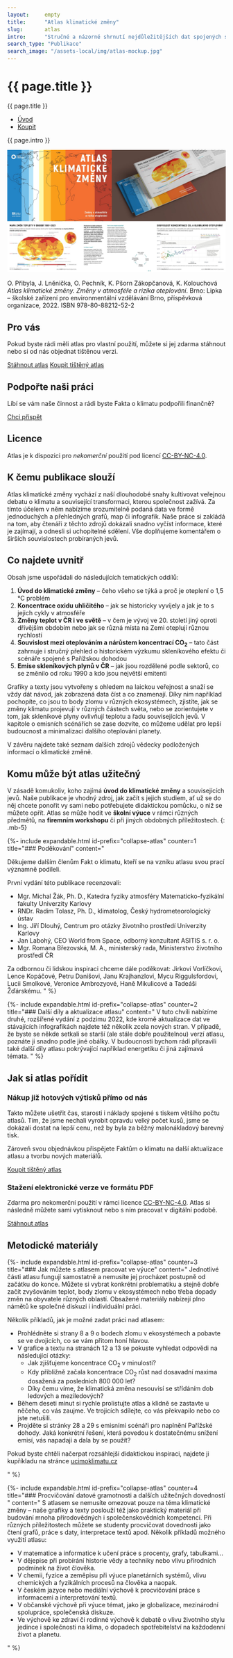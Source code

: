 ```yaml
---
layout:     empty
title:      "Atlas klimatické změny"
slug:       atlas
intro:      "Stručné a názorné shrnutí nejdůležitějších dat spojených s klimatickou změnou, které laikům umožní pochopit základní souvislosti. Funguje jako samostatná publikace pro zájemce z řad veřejnosti i coby didaktická pomůcka pro lektory a učitele. Jako podklad posloužily naše infografiky, které jsme doplnili vysvětlujícími texty."
search_type: "Publikace"
search_image: "/assets-local/img/atlas-mockup.jpg"
---
```


<div id="{{ site.data.lang.navigation.first-id }}" class="section pb-0">
    <div class="container between-navbars">
        <h1>{{ page.title }}</h1>
    </div>
</div>
<div id="secondary-navbar" class="section">
    <div class="container page-title">{{ page.title }}</div>
    <ul class="container">
        <li><a class="home" href="#{{ site.data.lang.navigation.first-id }}">Úvod</a></li>
        <li><a href="/atlas-obchod">Koupit</a></li>
    </ul>
  </div>
<div class="section pt-0"><div class="container">
<div class="row">
    <div class="col-md-12 col-lg-10">
        <p class="lead py-4">{{ page.intro }}</p>
        <img src="/assets-local/img/atlas-preview.jpg" class="img-fluid mb-1" alt="Alas klimatické změny">
        <p>O. Přibyla, J. Lněnička, O. Pechník, K. Pšorn Zákopčanová, K. Kolouchová <em>Atlas klimatické změny. Změny v atmosféře a rizika oteplování</em>. Brno: Lipka – školské zařízení pro environmentální vzdělávání Brno, příspěvková organizace, 2022. ISBN 978-80-88212-52-2</p>
    </div>
    <div class="col-md-12 col-lg-3 mt-5">
        <h2>Pro vás</h2>
        <p>Pokud byste rádi měli atlas pro vlastní použití, můžete si jej zdarma stáhnout nebo si od nás objednat tištěnou verzi.</p>
        <a href="/assets-local/files/atlas-klimaticke-zmeny.pdf" target="_blank" class="btn btn-secondary"><i class="fas fa-fw fa-file-download"></i> Stáhnout atlas</a>
        <a href="/atlas-obchod" class="btn btn-primary"><i class="fas fa-fw fa-atlas"></i> Koupit tištěný atlas</a>
        <h2>Podpořte naši práci</h2>
        <p>Líbí se vám naše činnost a rádi byste Fakta o klimatu podpořili finančně?</p>
        <a href="{{ site.fundraising }}" class="btn btn-primary"><i class="fas fa-fw fa-heart"></i> Chci přispět</a>
        <h2>Licence</h2>
        <p>Atlas je k dispozici pro <em>nekomerční</em> použití pod licencí <a href="https://creativecommons.org/licenses/by-nc/4.0/deed.cs" title="Uveďte původ-Neužívejte komerčně 4.0 Mezinárodní" rel="license">CC-BY-NC-4.0</a>.</p>
    </div>
</div>
</div></div>

<div class="section"><div class="container">
<div class="row"><div class="col-12 col-lg-10" markdown="1">

## K čemu publikace slouží

Atlas klimatické změny vychází z naší dlouhodobé snahy kultivovat veřejnou debatu o klimatu a související transformaci, kterou společnost zažívá. Za tímto účelem v něm nabízíme srozumitelně podaná data ve formě jednoduchých a přehledných grafů, map či infografik.
Naše práce si zakládá na tom, aby čtenáři z těchto zdrojů dokázali snadno vyčíst informace, které je zajímají, a odnesli si uchopitelné sdělení. Vše doplňujeme komentářem o širších souvislostech probíraných jevů.

## Co najdete uvnitř

Obsah jsme uspořádali do následujících tematických oddílů:

1. **Úvod do klimatické změny** – čeho všeho se týká a proč je oteplení o 1,5 °C problém
2. **Koncentrace oxidu uhličitého** – jak se historicky vyvíjely a jak je to s jejich cykly v atmosféře
3. **Změny teplot v ČR i ve světě** – v čem je vývoj ve 20. století jiný oproti dřívějším obdobím nebo jak se různá místa na Zemi oteplují různou rychlostí
4. **Souvislost mezi oteplováním a nárůstem koncentrací CO<sub>2</sub>** – tato část zahrnuje i stručný přehled o historickém výzkumu skleníkového efektu či scénáře spojené s Pařížskou dohodou
5. **Emise skleníkových plynů v ČR** – jak jsou rozdělené podle sektorů, co se změnilo od roku 1990 a kdo jsou největší emitenti

Grafiky a texty jsou vytvořeny s  ohledem na laickou veřejnost a snaží se vždy dát návod, jak zobrazená data číst a co znamenají. Díky nim například pochopíte, co jsou to body zlomu v různých ekosystémech, zjistíte, jak se změny klimatu projevují v různých částech světa, nebo se zorientujete v tom, jak skleníkové plyny ovlivňují teplotu a řadu souvisejících jevů. V kapitole o emisních scénářích se zase dozvíte, co můžeme udělat pro lepší budoucnost a minimalizaci dalšího oteplování planety.

V závěru najdete také seznam dalších zdrojů vědecky podložených informací o klimatické změně.

## Komu může být atlas užitečný

V zásadě komukoliv, koho zajímá **úvod do klimatické změny** a souvisejících jevů.  Naše publikace je vhodný zdroj, jak začít s jejich studiem, ať už se do něj chcete ponořit vy sami nebo potřebujete didaktickou pomůcku, o niž se můžete opřít.
Atlas se může hodit ve **školní výuce** v rámci různých předmětů, na **firemním workshopu** či při jiných obdobných příležitostech.
{: .mb-5}

{%- include expandable.html id-prefix="collapse-atlas" counter=1 title="### Poděkování"
content="

Děkujeme dalším členům Fakt o klimatu, kteří se na vzniku atlasu svou prací významně podíleli.

První vydání této publikace recenzovali:

* Mgr. Michal Žák, Ph. D., Katedra fyziky atmosféry Matematicko-fyzikální fakulty Univerzity Karlovy
* RNDr. Radim Tolasz, Ph. D., klimatolog, Český hydrometeorologický ústav
* Ing. Jiří Dlouhý, Centrum pro otázky životního prostředí Univerzity Karlovy
* Jan Labohý, CEO World from Space, odborný konzultant ASITIS s. r. o.
* Mgr. Romana Březovská, M. A., ministerský rada, Ministerstvo životního prostředí ČR

Za odbornou či lidskou inspiraci chceme dále poděkovat: Jirkovi Vorlíčkovi, Lence Kopáčové, Petru Danišovi, Janu Krajhanzlovi, Mycu Riggulsfordovi, Lucii Smolkové, Veronice Ambrozyové, Haně Mikulicové a Tadeáši Žďárskému.
" %}

{%- include expandable.html id-prefix="collapse-atlas" counter=2 title="### Další díly a aktualizace atlasu"
content="
V tuto chvíli nabízíme druhé, rozšířené vydání z podzimu 2022, kde kromě aktualizace dat ve stávajících infografikách najdete též několik zcela nových stran. V případě, že byste se někde setkali se starší (ale stále dobře použitelnou) verzí atlasu, poznáte ji snadno podle jiné obálky.
V budoucnosti bychom rádi připravili také další díly atlasu pokrývající například energetiku či jiná zajímavá témata.
" %}

</div></div>
</div></div>
<div class="section"><div class="container" markdown="1">

## Jak si atlas pořídit

<div class="row"><div class="col-md-6 my-3" markdown="1">

### Nákup již hotových výtisků přímo od nás

Takto můžete ušetřit čas, starosti i náklady spojené s tiskem většího počtu atlasů. Tím, že jsme nechali vyrobit opravdu velký počet kusů, jsme se dokázali dostat na lepší cenu, než by byla za běžný malonákladový barevný tisk.

Zároveň svou objednávkou přispějete Faktům o klimatu na další aktualizace atlasu a tvorbu nových materiálů.

<a href="/atlas-obchod" class="btn btn-primary"><i class="fas fa-fw fa-atlas"></i> Koupit tištěný atlas</a>

</div><div class="col-md-6 my-3" markdown="1">

### Stažení elektronické verze ve formátu PDF

Zdarma pro nekomerční použití v rámci licence [CC-BY-NC-4.0](https://creativecommons.org/licenses/by-nc/4.0/deed.cs). Atlas si následně můžete sami vytisknout nebo s ním pracovat v digitální podobě.

<a href="/assets-local/files/atlas-klimaticke-zmeny.pdf" target="_blank" class="btn btn-secondary"><i class="fas fa-fw fa-file-download"></i> Stáhnout atlas</a>

</div></div></div></div>
<div class="section"><div class="container">
<div class="row"><div class="col-12 col-lg-10" markdown="1">

## Metodické materiály

{%- include expandable.html id-prefix="collapse-atlas" counter=3 title="### Jak můžete s atlasem pracovat ve výuce"
content="
Jednotlivé části atlasu fungují samostatně a nemusíte jej procházet postupně od začátku do konce. Můžete si vybrat konkrétní problematiku a stejně dobře začít zvyšováním teplot, body zlomu v ekosystémech nebo třeba dopady změn na obyvatele různých oblastí. Obsažené materiály nabízejí plno námětů ke společné diskuzi i individuální práci.

Několik příkladů, jak je možné zadat práci nad atlasem:

* Prohlédněte si strany 8 a 9 o bodech zlomu v ekosystémech a pobavte se ve dvojicích, co se vám přitom honí hlavou.
* V grafice a textu na stranách 12 a 13 se pokuste vyhledat odpovědi na následující otázky:
   * Jak zjišťujeme koncentrace CO<sub>2</sub> v minulosti?
   * Kdy přibližně začala koncentrace CO<sub>2</sub> růst nad dosavadní maxima dosažená za posledních 800 000 let?
   * Díky čemu víme, že  klimatická změna nesouvisí se střídáním dob ledových a meziledových?
* Během deseti minut si rychle prolistujte atlas a klidně se zastavte u něčeho, co vás zaujme. Ve trojicích sdílejte, co vás překvapilo nebo co jste netušili.
* Projděte si stránky 28 a 29 s emisními scénáři pro naplnění Pařížské dohody. Jaká konkrétní řešení, která povedou k dostatečnému snížení emisí, vás napadají a dala by se použít?

Pokud byste chtěli načerpat rozsáhlejší didaktickou inspiraci, najdete ji kupříkladu na stránce [ucimoklimatu.cz](https://ucimoklimatu.cz)

" %}

{%- include expandable.html id-prefix="collapse-atlas" counter=4 title="### Procvičování datové gramotnosti a dalších užitečných dovedností "
content="
S atlasem se nemusíte omezovat pouze na téma klimatické změny – naše grafiky a texty poslouží též jako praktický materiál při budování mnoha přírodovědných i společenskovědních kompetencí.
Při různých příležitostech můžete se studenty procvičovat dovednosti jako čtení grafů, práce s daty, interpretace textů apod.
Několik příkladů možného využití atlasu:
* V matematice a informatice k učení práce s procenty, grafy, tabulkami…
* V dějepise při probírání historie vědy a techniky nebo vlivu přírodních podmínek na život člověka.
* V chemii, fyzice a zeměpisu při výuce planetárních systémů, vlivu chemických a fyzikálních procesů na člověka a naopak.
* V českém jazyce nebo mediální výchově k procvičování práce s informacemi a interpretování textů.
* V občanské výchově při výuce témat, jako je globalizace, mezinárodní spolupráce, společenská diskuze.
* Ve výchově ke zdraví či rodinné výchově k debatě o vlivu životního stylu jedince i společnosti na klima, o dopadech spotřebitelství na každodenní život a planetu.

" %}

</div></div>
</div></div>
